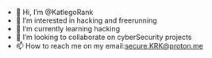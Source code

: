 - 👋 Hi, I’m @KatlegoRank
- 👀 I’m interested in hacking and freerunning
- 🌱 I’m currently learning hacking
- 💞️ I’m looking to collaborate on cyberSecurity projects
- 📫 How to reach me on my email:secure.KRK@proton.me

<!---
KatlegoRank/KatlegoRank is a ✨ special ✨ repository because its `README.md` (this file) appears on your GitHub profile.
You can click the Preview link to take a look at your changes.
--->
